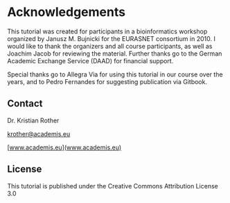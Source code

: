 
# Acknowledgements

This tutorial was created for participants in a bioinformatics workshop organized by Janusz M. Bujnicki for the EURASNET consortium in 2010. I would like to thank the organizers and all course participants, as well as Joachim Jacob for reviewing the material. Further thanks go to the German Academic Exchange Service (DAAD) for financial support.

Special thanks go to Allegra Via for using this tutorial in our course over the years, and to Pedro Fernandes for suggesting publication via Gitbook.

## Contact

Dr. Kristian Rother 

[krother@academis.eu](krother@academis.eu)

[www.academis.eu](www.academis.eu)

## License

This tutorial is published under the Creative Commons Attribution License 3.0

